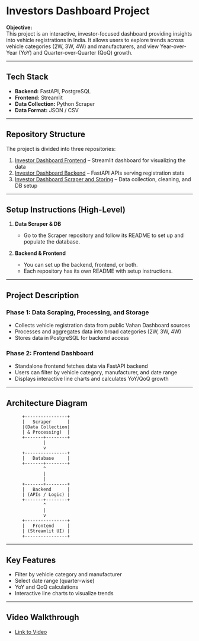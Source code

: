 # Investors Dashboard Project

**Objective:**  
This project is an interactive, investor-focused dashboard providing insights into vehicle registrations in India. It allows users to explore trends across vehicle categories (2W, 3W, 4W) and manufacturers, and view Year-over-Year (YoY) and Quarter-over-Quarter (QoQ) growth.

---

## Tech Stack
- **Backend:** FastAPI, PostgreSQL
- **Frontend:** Streamlit
- **Data Collection:** Python Scraper
- **Data Format:** JSON / CSV

---

## Repository Structure

The project is divided into three repositories:

1. [Investor Dashboard Frontend](#) – Streamlit dashboard for visualizing the data  
2. [Investor Dashboard Backend](#) – FastAPI APIs serving registration stats  
3. [Investor Dashboard Scraper and Storing](#) – Data collection, cleaning, and DB setup  

---

## Setup Instructions (High-Level)

1. **Data Scraper & DB**  
   - Go to the Scraper repository and follow its README to set up and populate the database.  

2. **Backend & Frontend**  
   - You can set up the backend, frontend, or both.  
   - Each repository has its own README with setup instructions.  

---

## Project Description

### Phase 1: Data Scraping, Processing, and Storage
- Collects vehicle registration data from public Vahan Dashboard sources  
- Processes and aggregates data into broad categories (2W, 3W, 4W)  
- Stores data in PostgreSQL for backend access  

### Phase 2: Frontend Dashboard
- Standalone frontend fetches data via FastAPI backend  
- Users can filter by vehicle category, manufacturer, and date range  
- Displays interactive line charts and calculates YoY/QoQ growth  

---

## Architecture Diagram

          +----------------+
          |   Scraper      |
          |(Data Collection|
          | & Processing)  |
          +-------+--------+
                  |
                  v
          +----------------+
          |   Database     |
          +-------+--------+
                  ^
                  |
                  |
          +-------+--------+
          |   Backend      |
          | (APIs / Logic) |
          +-------+--------+
                  ^
                  |
                  v
          +----------------+
          |   Frontend     |
          | (Streamlit UI) |
          +----------------+

---

## Key Features
- Filter by vehicle category and manufacturer  
- Select date range (quarter-wise)  
- YoY and QoQ calculations  
- Interactive line charts to visualize trends  

---

## Video Walkthrough
- [Link to Video](#)

